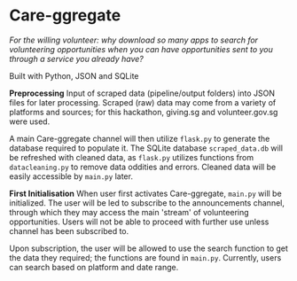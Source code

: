 # Care-ggregate

_For the willing volunteer: why download so many apps to search for volunteering opportunities when you can have opportunities sent to you through a service you already have?_

Built with Python, JSON and SQLite

**Preprocessing**
Input of scraped data (pipeline/output folders) into JSON files for later processing. Scraped (raw) data may come from a variety of platforms and sources; for this hackathon, giving.sg and volunteer.gov.sg were used.

A main Care-ggregate channel will then utilize `flask.py` to generate the database required to populate it. The SQLite database `scraped_data.db` will be refreshed with cleaned data, as `flask.py` utilizes functions from `datacleaning.py` to remove data oddities and errors. Cleaned data will be easily accessible by `main.py` later.

**First Initialisation**
When user first activates Care-ggregate, `main.py` will be initialized. The user will be led to subscribe to the announcements channel, through which they may access the main 'stream' of volunteering opportunities. Users will not be able to proceed with further use unless channel has been subscribed to.

Upon subscription, the user will be allowed to use the search function to get the data they required; the functions are found in `main.py`. Currently, users can search based on platform and date range.
